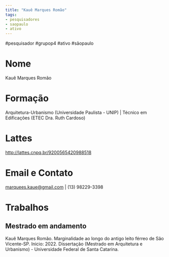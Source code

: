```yaml
---
title: "Kauê Marques Romão"
tags: 
- pesquisadores
- saopaulo
- ativo
---
```


#pesquisador #grupop4 #ativo #sãopaulo

# Nome
Kauê Marques Romão
# Formação
Arquitetura-Urbanismo (Universidade Paulista - UNIP) | Técnico em Edificações (ETEC Dra. Ruth Cardoso)
# Lattes
http://lattes.cnpq.br/9200565420988518
# Email e Contato
[marquees.kaue@gmail.com](mailto:marquees.kaue@gmail.com) | (13) 98229-3398
# Trabalhos

## Mestrado em andamento

Kauê Marques Romão. Marginalidade ao longo do antigo leito férreo de São Vicente-SP. Inicio: 2022. Dissertação (Mestrado em Arquitetura e Urbanismo) - Universidade Federal de Santa Catarina.